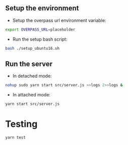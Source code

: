 ## Setup the environment
* Setup the overpass url environment variable:
````bash
export OVERPASS_URL=placeholder
````
* Run the setup bash script:
````bash
bash ./setup_ubuntu16.sh
````
## Run the server
* In detached mode:
````bash
nohup sudo yarn start src/server.js >>logs 2>>logs &
````
* In attached mode:
````bash
yarn start src/server.js
````
# Testing
```bash
yarn test
```
